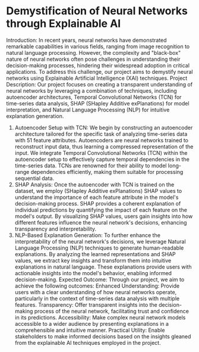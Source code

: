 # Demystification of Neural Networks through Explainable AI

Introduction:
In recent years, neural networks have demonstrated remarkable capabilities in various fields, ranging from image recognition to natural language processing. However, the complexity and "black-box" nature of neural networks often pose challenges in understanding their decision-making processes, hindering their widespread adoption in critical applications. To address this challenge, our project aims to demystify neural networks using Explainable Artificial Intelligence (XAI) techniques.
Project Description:
Our project focuses on creating a transparent understanding of neural networks by leveraging a combination of techniques, including autoencoder architectures, Temporal Convolutional Networks (TCN) for time-series data analysis, SHAP (SHapley Additive exPlanations) for model interpretation, and Natural Language Processing (NLP) for intuitive explanation generation.
1. Autoencoder Setup with TCN:
We begin by constructing an autoencoder architecture tailored for the specific task of analyzing time-series data with 51 feature attributes. Autoencoders are neural networks trained to reconstruct input data, thus learning a compressed representation of the input. We integrate Temporal Convolutional Networks (TCN) within the autoencoder setup to effectively capture temporal dependencies in the time-series data. TCNs are renowned for their ability to model long-range dependencies efficiently, making them suitable for processing sequential data.
2. SHAP Analysis:
Once the autoencoder with TCN is trained on the dataset, we employ (SHapley Additive exPlanations) SHAP values to understand the importance of each feature attribute in the model's decision-making process. SHAP provides a coherent explanation of individual predictions by quantifying the impact of each feature on the model's output. By visualizing SHAP values, users gain insights into how different features influence the neural network's decisions, enhancing transparency and interpretability.
3. NLP-Based Explanation Generation:
To further enhance the interpretability of the neural network's decisions, we leverage Natural Language Processing (NLP) techniques to generate human-readable explanations. By analyzing the learned representations and SHAP values, we extract key insights and transform them into intuitive explanations in natural language. These explanations provide users with actionable insights into the model's behavior, enabling informed decision-making.
Expected Outcome:
Through our project, we aim to achieve the following outcomes:
Enhanced Understanding: Provide users with a clear understanding of how neural networks operate, particularly in the context of time-series data analysis with multiple features.
Transparency: Offer transparent insights into the decision-making process of the neural network, facilitating trust and confidence in its predictions.
Accessibility: Make complex neural network models accessible to a wider audience by presenting explanations in a comprehensible and intuitive manner.
Practical Utility: Enable stakeholders to make informed decisions based on the insights gleaned from the explainable AI techniques employed in the project.
